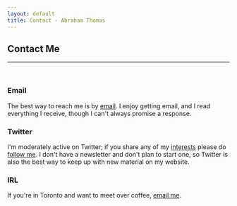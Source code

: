 ```yaml
---
layout: default
title: Contact · Abraham Thomas
---
```


## Contact Me

----

<br/>

### Email

The best way to reach me is by [email](mailto:athos1@gmail.com).  I enjoy getting email, and I read everything I receive, though I can't always promise a response.

### Twitter

I'm moderately active on Twitter; if you share any of my [interests](/interests) please do [follow me](https://twitter.com/athomasq).  I don't have a newsletter and don't plan to start one, so Twitter is also the best way to keep up with new material on my website.

### IRL

If you're in Toronto and want to meet over coffee, [email me].

[email me]: mailto:athos1@gmail.com